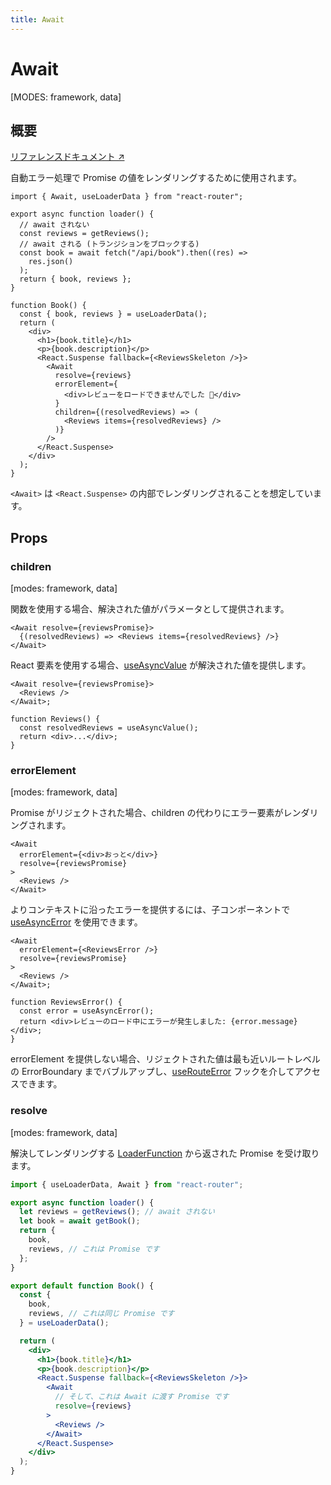 ```yaml
---
title: Await
---
```


# Await

[MODES: framework, data]

## 概要

[リファレンスドキュメント ↗](https://api.reactrouter.com/v7/functions/react_router.Await.html)

自動エラー処理で Promise の値をレンダリングするために使用されます。

```tsx
import { Await, useLoaderData } from "react-router";

export async function loader() {
  // await されない
  const reviews = getReviews();
  // await される (トランジションをブロックする)
  const book = await fetch("/api/book").then((res) =>
    res.json()
  );
  return { book, reviews };
}

function Book() {
  const { book, reviews } = useLoaderData();
  return (
    <div>
      <h1>{book.title}</h1>
      <p>{book.description}</p>
      <React.Suspense fallback={<ReviewsSkeleton />}>
        <Await
          resolve={reviews}
          errorElement={
            <div>レビューをロードできませんでした 😬</div>
          }
          children={(resolvedReviews) => (
            <Reviews items={resolvedReviews} />
          )}
        />
      </React.Suspense>
    </div>
  );
}
```

`<Await>` は `<React.Suspense>` の内部でレンダリングされることを想定しています。

## Props

### children

[modes: framework, data]

関数を使用する場合、解決された値がパラメータとして提供されます。

```tsx [2]
<Await resolve={reviewsPromise}>
  {(resolvedReviews) => <Reviews items={resolvedReviews} />}
</Await>
```

React 要素を使用する場合、[useAsyncValue](../hooks/useAsyncValue) が解決された値を提供します。

```tsx [2]
<Await resolve={reviewsPromise}>
  <Reviews />
</Await>;

function Reviews() {
  const resolvedReviews = useAsyncValue();
  return <div>...</div>;
}
```

### errorElement

[modes: framework, data]

Promise がリジェクトされた場合、children の代わりにエラー要素がレンダリングされます。

```tsx
<Await
  errorElement={<div>おっと</div>}
  resolve={reviewsPromise}
>
  <Reviews />
</Await>
```

よりコンテキストに沿ったエラーを提供するには、子コンポーネントで [useAsyncError](../hooks/useAsyncError) を使用できます。

```tsx
<Await
  errorElement={<ReviewsError />}
  resolve={reviewsPromise}
>
  <Reviews />
</Await>;

function ReviewsError() {
  const error = useAsyncError();
  return <div>レビューのロード中にエラーが発生しました: {error.message}</div>;
}
```

errorElement を提供しない場合、リジェクトされた値は最も近いルートレベルの ErrorBoundary までバブルアップし、[useRouteError](../hooks/useRouteError) フックを介してアクセスできます。

### resolve

[modes: framework, data]

解決してレンダリングする [LoaderFunction](https://api.reactrouter.com/v7/types/react_router.LoaderFunction.html) から返された Promise を受け取ります。

```jsx
import { useLoaderData, Await } from "react-router";

export async function loader() {
  let reviews = getReviews(); // await されない
  let book = await getBook();
  return {
    book,
    reviews, // これは Promise です
  };
}

export default function Book() {
  const {
    book,
    reviews, // これは同じ Promise です
  } = useLoaderData();

  return (
    <div>
      <h1>{book.title}</h1>
      <p>{book.description}</p>
      <React.Suspense fallback={<ReviewsSkeleton />}>
        <Await
          // そして、これは Await に渡す Promise です
          resolve={reviews}
        >
          <Reviews />
        </Await>
      </React.Suspense>
    </div>
  );
}
```